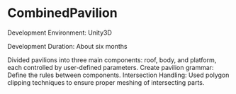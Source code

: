 # CombinedPavilion

Development Environment: Unity3D

Development Duration: About six months


Divided pavilions into three main components: roof, body, and platform, each controlled by user-defined parameters.
Create pavilion grammar: Define the rules between components.
Intersection Handling: Used polygon clipping techniques to ensure proper meshing of intersecting parts.
